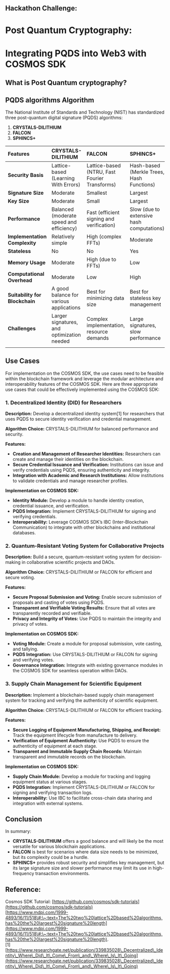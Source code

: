 ## Hackathon Challenge: 

# Post Quantum Cryptography:

# Integrating PQDS into Web3 with COSMOS SDK

## What is Post Quantum cryptography?

## PQDS algorithms Algorithm

The National Institute of Standards and Technology (NIST) has standardized three post-quantum digital signature (PQDS) algorithms:

1. **CRYSTALS-DILITHIUM**  
2. **FALCON**  
3. **SPHINCS+**

| Features | CRYSTALS-DILITHIUM | FALCON | SPHINCS+ |
| :---- | :---- | :---- | :---- |
| **Security Basis** | Lattice-based (Learning With Errors) | Lattice-based (NTRU, Fast Fourier Transforms) | Hash-based (Merkle Trees, Hash Functions) |
| **Signature Size** | Moderate | Smallest | Largest |
| **Key Size** | Moderate | Small | Largest |
| **Performance** | Balanced (moderate speed and efficiency) | Fast (efficient signing and verification) | Slow (due to extensive hash computations) |
| **Implementation Complexity** | Relatively simple | High (complex FFTs) | Moderate |
| **Stateless** | No | No | Yes |
| **Memory Usage** | Moderate | High (due to FFTs) | Low |
| **Computational Overhead** | Moderate | Low | High |
| **Suitability for Blockchain** | A good balance for various applications | Best for minimizing data size | Best for stateless key management |
| **Challenges** | Larger signatures, and optimization needed | Complex implementation, resource demands | Large signatures, slow performance |
|  |  |  |  |

## Use Cases

For implementation on the COSMOS SDK, the use cases need to be feasible within the blockchain framework and leverage the modular architecture and interoperability features of the COSMOS SDK. Here are three appropriate use cases that could be effectively implemented using the COSMOS SDK:

### **1\. Decentralized Identity (DID) for Researchers**

**Description:** Develop a decentralized identity system\[1\] for researchers that uses PQDS to secure identity verification and credential management.

**Algorithm Choice:** CRYSTALS-DILITHIUM for balanced performance and security.

**Features:**

* **Creation and Management of Researcher Identities:** Researchers can create and manage their identities on the blockchain.  
* **Secure Credential Issuance and Verification:** Institutions can issue and verify credentials using PQDS, ensuring authenticity and integrity.  
* **Integration with Academic and Research Institutions:** Allow institutions to validate credentials and manage researcher profiles.

**Implementation on COSMOS SDK:**

* **Identity Module:** Develop a module to handle identity creation, credential issuance, and verification.  
* **PQDS Integration:** Implement CRYSTALS-DILITHIUM for signing and verifying credentials.  
* **Interoperability:** Leverage COSMOS SDK’s IBC (Inter-Blockchain Communication) to integrate with other blockchains and institutional databases.

### **2\. Quantum-Resistant Voting System for Collaborative Projects**

**Description:** Build a secure, quantum-resistant voting system for decision-making in collaborative scientific projects and DAOs.

**Algorithm Choice:** CRYSTALS-DILITHIUM or FALCON for efficient and secure voting.

**Features:**

* **Secure Proposal Submission and Voting:** Enable secure submission of proposals and casting of votes using PQDS.  
* **Transparent and Verifiable Voting Results:** Ensure that all votes are transparently recorded and verifiable.  
* **Privacy and Integrity of Votes:** Use PQDS to maintain the integrity and privacy of votes.

**Implementation on COSMOS SDK:**

* **Voting Module:** Create a module for proposal submission, vote casting, and tallying.  
* **PQDS Integration:** Use CRYSTALS-DILITHIUM or FALCON for signing and verifying votes.  
* **Governance Integration:** Integrate with existing governance modules in the COSMOS SDK for seamless operation within DAOs.

### **3\. Supply Chain Management for Scientific Equipment**

**Description:** Implement a blockchain-based supply chain management system for tracking and verifying the authenticity of scientific equipment.

**Algorithm Choice:** CRYSTALS-DILITHIUM or FALCON for efficient tracking.

**Features:**

* **Secure Logging of Equipment Manufacturing, Shipping, and Receipt:** Track the equipment lifecycle from manufacture to delivery.  
* **Verification of Equipment Authenticity:** Use PQDS to ensure the authenticity of equipment at each stage.  
* **Transparent and Immutable Supply Chain Records:** Maintain transparent and immutable records on the blockchain.

**Implementation on COSMOS SDK:**

* **Supply Chain Module:** Develop a module for tracking and logging equipment status at various stages.  
* **PQDS Integration:** Implement CRYSTALS-DILITHIUM or FALCON for signing and verifying transaction logs.  
* **Interoperability:** Use IBC to facilitate cross-chain data sharing and integration with external systems.

## Conclusion

In summary:

* **CRYSTALS-DILITHIUM** offers a good balance and will likely be the most versatile for various blockchain applications.  
* **FALCON** is best for scenarios where data size needs to be minimized, but its complexity could be a hurdle.  
* **SPHINCS+** provides robust security and simplifies key management, but its large signature size and slower performance may limit its use in high-frequency transaction environments.

## 

## Reference:

Cosmos SDK Tutorial: [https://github.com/cosmos/sdk-tutorials](https://github.com/cosmos/sdk-tutorials)  
[https://www.mdpi.com/1999-4893/16/11/518\#:\~:text=The%20two%20lattice%2Dbased%20algorithms,has%20the%20largest%20signature%20length](https://www.mdpi.com/1999-4893/16/11/518\#:\~:text=The%20two%20lattice%2Dbased%20algorithms,has%20the%20largest%20signature%20length).  
\[1\] [https://www.researchgate.net/publication/339835028\_Decentralized\_Identity\_Where\_Did\_It\_Come\_From\_and\_Where\_Is\_It\_Going](https://www.researchgate.net/publication/339835028\_Decentralized\_Identity\_Where\_Did\_It\_Come\_From\_and\_Where\_Is\_It\_Going)


